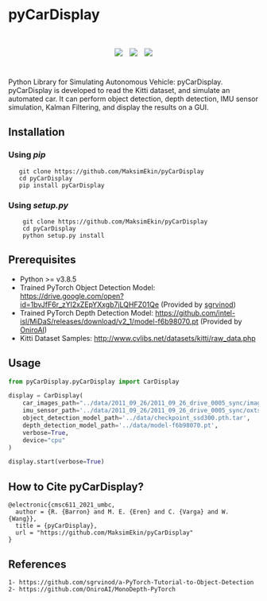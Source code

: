 # pyCarDisplay

<div align="center", style="font-size: 50px">
    <img src="https://github.com/MaksimEkin/pyCarDisplay/actions/workflows/unittests_ci.yml/badge.svg?branch=main"></img>
    <img src="https://img.shields.io/hexpm/l/plug"></img>
    <img src="https://img.shields.io/badge/python-v3.8.5-blue"></img>
</div>

<br>

Python Library for Simulating Autonomous Vehicle: pyCarDisplay.
pyCarDisplay is developed to read the Kitti dataset, and simulate an automated car.
It can perform object detection, depth detection, IMU sensor simulation, Kalman Filtering,
and display the results on a GUI.


## Installation
### Using *pip*
```
   git clone https://github.com/MaksimEkin/pyCarDisplay
   cd pyCarDisplay
   pip install pyCarDisplay
```

### Using *setup.py*
```
    git clone https://github.com/MaksimEkin/pyCarDisplay
    cd pyCarDisplay
    python setup.py install
```

## Prerequisites
- Python >= v3.8.5
- Trained PyTorch Object Detection Model: https://drive.google.com/open?id=1bvJfF6r_zYl2xZEpYXxgb7jLQHFZ01Qe (Provided by [sgrvinod](https://github.com/sgrvinod/a-PyTorch-Tutorial-to-Object-Detection))
- Trained PyTorch Depth Detection Model: https://github.com/intel-isl/MiDaS/releases/download/v2_1/model-f6b98070.pt (Provided by [OniroAI](https://github.com/OniroAI/MonoDepth-PyTorch))
- Kitti Dataset Samples: http://www.cvlibs.net/datasets/kitti/raw_data.php


## Usage
```python
from pyCarDisplay.pyCarDisplay import CarDisplay

display = CarDisplay(
    car_images_path="../data/2011_09_26/2011_09_26_drive_0005_sync/image_02/data/",
    imu_sensor_path='../data/2011_09_26/2011_09_26_drive_0005_sync/oxts/data/',
    object_detection_model_path='../data/checkpoint_ssd300.pth.tar',
    depth_detection_model_path='../data/model-f6b98070.pt',
    verbose=True,
    device="cpu"
)

display.start(verbose=True)
```


## How to Cite pyCarDisplay?
```
@electronic{cmsc611_2021_umbc,
  author = {R. {Barron} and M. E. {Eren} and C. {Varga} and W. {Wang}},
  title = {pyCarDisplay},
  url = "https://github.com/MaksimEkin/pyCarDisplay"
}
```


## References
```
1- https://github.com/sgrvinod/a-PyTorch-Tutorial-to-Object-Detection
2- https://github.com/OniroAI/MonoDepth-PyTorch
```
